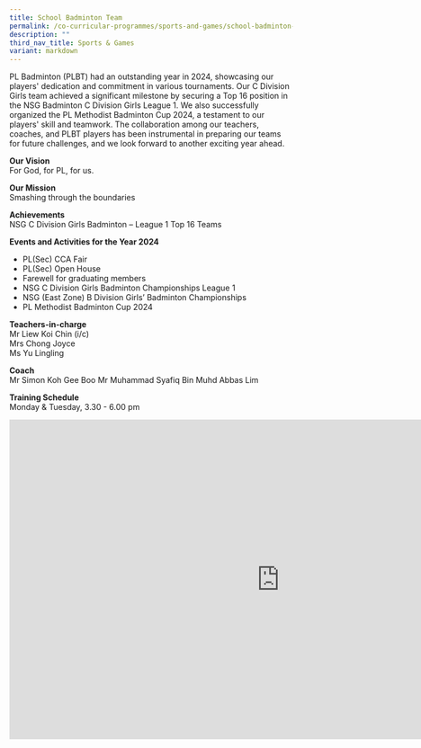 ```yaml
---
title: School Badminton Team
permalink: /co-curricular-programmes/sports-and-games/school-badminton-team/
description: ""
third_nav_title: Sports & Games
variant: markdown
---
```

PL Badminton (PLBT) had an outstanding year in 2024, showcasing our players' dedication and commitment in various tournaments. Our C Division Girls team achieved a significant milestone by securing a Top 16 position in the NSG Badminton C Division Girls League 1. We also successfully organized the PL Methodist Badminton Cup 2024, a testament to our players' skill and teamwork. The collaboration among our teachers, coaches, and PLBT players has been instrumental in preparing our teams for future challenges, and we look forward to another exciting year ahead.

  
**Our Vision**  <br>
For God, for PL, for us.  
  
**Our Mission**  <br>
Smashing through the boundaries  
  
**Achievements**  
NSG C Division Girls Badminton – League 1 Top 16 Teams

**Events and Activities for the Year 2024**
* PL(Sec) CCA Fair
* PL(Sec) Open House
* Farewell for graduating members
* NSG C Division Girls Badminton Championships League 1
* NSG (East Zone) B Division Girls’ Badminton Championships
* PL Methodist Badminton Cup 2024
  
**Teachers-in-charge**  <br>
Mr Liew Koi Chin (i/c)  <br>
Mrs Chong Joyce<br>
Ms Yu Lingling

  
**Coach**  
Mr Simon Koh Gee Boo
Mr Muhammad Syafiq Bin Muhd Abbas Lim

  
**Training Schedule**   <br>
Monday &amp; Tuesday, 3.30 - 6.00 pm

<iframe allowfullscreen="true" height="569" width="960" frameborder="0" src="https://docs.google.com/presentation/d/e/2PACX-1vSu_10E_Pcx-ITcud7bTgSmgzn-CbAH8FDi-TFlYHdYpiA-pgqCnZMYlc3Wr-mfFM3HA7IXNnzhHgac/embed?start=true&amp;loop=true&amp;delayms=3000"></iframe>